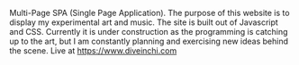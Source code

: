 Multi-Page SPA (Single Page Application). The purpose of this website is to display my experimental art and music. The site is built out of Javascript and CSS. Currently it is under construction as the programming is catching up to the art, but I am constantly planning and exercising new ideas behind the scene.
Live at https://www.diveinchi.com
